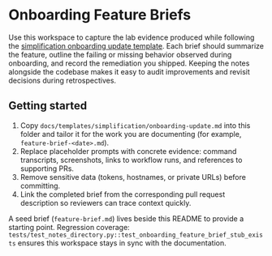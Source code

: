 # Onboarding Feature Briefs

Use this workspace to capture the lab evidence produced while following the
[simplification onboarding update template](../../docs/templates/simplification/onboarding-update.md).
Each brief should summarize the feature, outline the failing or missing behavior
observed during onboarding, and record the remediation you shipped. Keeping the
notes alongside the codebase makes it easy to audit improvements and revisit
decisions during retrospectives.

## Getting started

1. Copy `docs/templates/simplification/onboarding-update.md` into this folder and
   tailor it for the work you are documenting (for example,
   `feature-brief-<date>.md`).
2. Replace placeholder prompts with concrete evidence: command transcripts,
   screenshots, links to workflow runs, and references to supporting PRs.
3. Remove sensitive data (tokens, hostnames, or private URLs) before committing.
4. Link the completed brief from the corresponding pull request description so
   reviewers can trace context quickly.

A seed brief (`feature-brief.md`) lives beside this README to provide a starting
point. Regression coverage: `tests/test_notes_directory.py::test_onboarding_feature_brief_stub_exists`
ensures this workspace stays in sync with the documentation.
